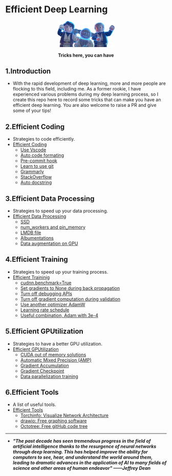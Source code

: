 # Efficient Deep Learning
<div align=center>
  <img src='images/cover.png' width=180 >
</div>
<div align=center>
  <p ><strong>Tricks here, you can have</strong></p>
</div>

## 1.Introduction
- With the rapid development of deep learning, more and more people are flocking to this field, including me. As a former rookie, I have experienced various problems during my deep learning process, so I create this repo here to record some tricks that can make you have an efficient deep learning. You are also welcome to raise a PR and give some of your tips!

## 2.Efficient Coding
- Strategies to code efficiently.
- [Efficient Coding](Efficient_Coding.md)
  * [Use Vscode](Efficient_Coding.md#1-you-shouldnt-miss-vscode)
  * [Auto code formating](Efficient_Coding.md#2-automatically-format-your-code)
  * [Pre-commit hook](Efficient_Coding.md#3-use-a-pre-commit-hook-to-check-your-code)
  * [Learn to use git](Efficient_Coding.md#4-learn-to-use-git)
  * [Grammarly](Efficient_Coding.md#5-use-grammarly-to-check-your-writing)
  * [StackOverflow](Efficient_Coding.md#6-search-on-stackoverflow-first)
  * [Auto docstring](Efficient_Coding.md#7-automatically-format-your-docstring)
## 3.Efficient Data Processing
- Strategies to speed up your data processing.
- [Efficient Data Processing](Efficient_DataProcessing.md)
  * [SSD](Efficient_DataProcessing.md#11-use-ssd-instead)
  * [num_workers and pin_memory](Efficient_DataProcessing.md#12-multiple-workers-and-pinmemory-in-dataloader)
  * [LMDB file](Efficient_DataProcessing.md#21-efficient-data-storage-methods)
  * [Albumentations](Efficient_DataProcessing.md#22-efficient-data-augmentation-library)
  * [Data augmentation on GPU](Efficient_DataProcessing.md#23-data-augmentation-on-gpu)
## 4.Efficient Training
- Strategies to speed up your training process.
- [Efficient Traininig](Efficient_Training.md)
  * [cudnn.benchmark=True](Efficient_Training.md#11-set-cudnnbenchmarktrue)
  * [Set gradients to None during back propagation](Efficient_Training.md#12-set-gradients-to-none-during-back-propagation)
  * [Turn off debugging APIs](Efficient_Training.md#13-turn-off-debugging)
  * [Turn off gradient computation during validation](Efficient_Training.md#14-turn-off-gradient-computation-during-validation)
  * [Use another optimizer AdamW](Efficient_Training.md#21-use-another-optimizer-adamw)
  * [Learning rate schedule](Efficient_Training.md#22-learning-rate-schedule)
  * [Useful combination, Adam with 3e-4](Efficient_Training.md#23-best-combination-adam-with-3e-4)
## 5.Efficient GPUtilization
- Strategies to have a better GPU utilization.
- [Efficient GPUtilization](Efficient_GPUtilization.md)
  * [CUDA out of memory solutions](Efficient_GPUtilization.md#1-cuda-out-of-memory-solutions)
  * [Automatic Mixed Precision (AMP)](Efficient_GPUtilization.md#21-automatic-mixed-precisionamp)
  * [Gradient Accumulation](Efficient_GPUtilization.md#22-gradient-accumulation)
  * [Gradient Checkpoint](Efficient_GPUtilization.md#23-gradient-checkpoint)
  * [Data parallelization training](Efficient_GPUtilization.md#31-distributed-model-training)
## 6.Efficient Tools
- A list of useful tools.
- [Efficient Tools](Efficient_Tools.md)
  * [Torchinfo: Visualize Network Architecture](Efficient_Tools.md#1-torchinfo-visualize-network-architecture)
  * [drawio: Free graphing software](Efficient_Tools.md#2-drawio-free-graphing-software)
  * [Octotree: Free gitHub code tree](Efficient_Tools.md#3-octotree-free-github-code-tree)

----
- ***"The past decade has seen tremendous progress in the field of artificial intelligence thanks to the resurgence of neural networks through deep learning. This has helped improve the ability for computers to see, hear, and understand the world around them, leading to dramatic advances in the application of AI to many fields of science and other areas of human endeavor" ——Jeffrey Dean***